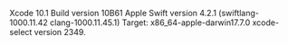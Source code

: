 Xcode 10.1
Build version 10B61
Apple Swift version 4.2.1 (swiftlang-1000.11.42 clang-1000.11.45.1)
Target: x86_64-apple-darwin17.7.0
xcode-select version 2349.
